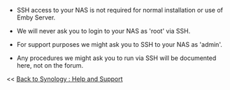 * SSH access to your NAS is not required for normal installation or use of Emby Server.

* We will never ask you to login to your NAS as 'root' via SSH.

* For support purposes we might ask you to SSH to your NAS as 'admin'.

* Any procedures we might ask you to run via SSH will be documented here, not on the forum.

<< [Back to Synology : Help and Support](https://github.com/MediaBrowser/Wiki/wiki/Synology-:-Help-and-Support)